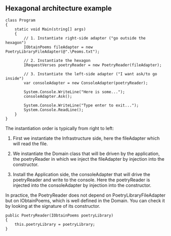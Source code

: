 ## Hexagonal architecture example
```
class Program
{
    static void Main(string[] args)
    {
        // 1. Instantiate right-side adapter ("go outside the hexagon")
        IObtainPoems fileAdapter = new PoetryLibraryFileAdapter(@".\Peoms.txt");

        // 2. Instantiate the hexagon
        IRequestVerses poetryReader = new PoetryReader(fileAdapter);

        // 3. Instantiate the left-side adapter ("I want ask/to go inside")
        var consoleAdapter = new ConsoleAdapter(poetryReader);

        System.Console.WriteLine("Here is some...");
        consoleAdapter.Ask();

        System.Console.WriteLine("Type enter to exit...");
        System.Console.ReadLine();
    }
}

```

The instantiation order is typically from right to left:

1. First we instantiate the Infrastructure side, here the fileAdapter which will read the file.
    
2. We instantiate the Domain class that will be driven by the application, the poetryReader in which we inject the fileAdapter by injection into the constructor.

3. Install the Application side, the consoleAdapter that will drive the poetryReader and write to the console. Here the poetryReader is injected into the consoleAdapter by injection into the constructor.


In practice, the PoetryReader does not depend on PoetryLibraryFileAdapter but on IObtainPoems, which is well defined in the Domain. You can check it by looking at the signature of its constructor.

```
public PoetryReader(IObtainPoems poetryLibrary)
{
    this.poetryLibrary = poetryLibrary;
}
```
